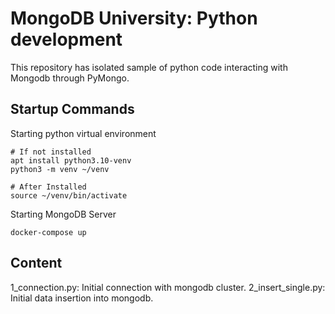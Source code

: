 # MongoDB University: Python development

This repository has isolated sample of python code interacting with Mongodb through PyMongo.

## Startup Commands

Starting python virtual environment
```
# If not installed
apt install python3.10-venv
python3 -m venv ~/venv

# After Installed
source ~/venv/bin/activate
```
Starting MongoDB Server
```
docker-compose up
```

## Content

1_connection.py: Initial connection with mongodb cluster.
2_insert_single.py: Initial data insertion into mongodb. 